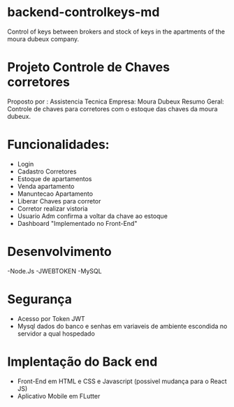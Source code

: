 # backend-controlkeys-md
Control of keys between brokers and stock of keys in the apartments of the moura dubeux company.

# Projeto Controle de Chaves corretores
Proposto por : Assistencia Tecnica 
Empresa: Moura Dubeux
Resumo Geral: Controle de chaves para corretores com o estoque das chaves da moura dubeux.

# Funcionalidades: 
- Login
- Cadastro Corretores
- Estoque de apartamentos
- Venda apartamento
- Manuntecao Apartamento
- Liberar Chaves para corretor
- Corretor realizar vistoria
- Usuario Adm confirma a voltar da chave ao estoque
- Dashboard "Implementado no Front-End"

# Desenvolvimento

-Node.Js
-JWEBTOKEN
-MySQL

# Segurança
- Acesso por Token JWT
- Mysql dados do banco e senhas em variaveis de ambiente escondida no servidor a qual hospedado

# Implentação do Back end
- Front-End em HTML e CSS e Javascript (possivel mudança para o React JS)
- Aplicativo Mobile em FLutter
